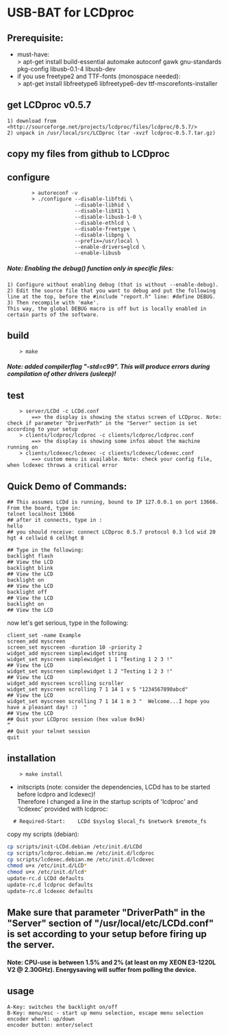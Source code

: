 # USB-BAT for LCDproc

## Prerequisite:  
 * must-have:  
        > apt-get install build-essential automake autoconf gawk gnu-standards pkg-config libusb-0.1-4 libusb-dev  
 * if you use freetype2 and TTF-fonts (monospace needed):  
        > apt-get install libfreetype6 libfreetype6-dev ttf-mscorefonts-installer  

## get LCDproc v0.5.7  
    1) download from <http://sourceforge.net/projects/lcdproc/files/lcdproc/0.5.7/>
    2) unpack in /usr/local/src/LCDproc (tar -xvzf lcdproc-0.5.7.tar.gz)
    
## copy my files from github to LCDproc
 
## configure
``` 
        > autoreconf -v
        > ./configure --disable-libftdi \
                      --disable-libhid \
                      --disable-libX11 \
                      --disable-libusb-1-0 \
                      --disable-ethlcd \
                      --disable-freetype \
                      --disable-libpng \
                      --prefix=/usr/local \
                      --enable-drivers=glcd \
                      --enable-libusb
``` 

##### Note: Enabling the debug() function only in specific files:  
    1) Configure without enabling debug (that is without --enable-debug).  
    2) Edit the source file that you want to debug and put the following line at the top, before the #include "report.h" line: #define DEBUG.  
    3) Then recompile with 'make'.  
    This way, the global DEBUG macro is off but is locally enabled in certain parts of the software.  


## build  
        > make  
##### Note:  added compilerflag "-std=c99". This will produce errors during compilation of other drivers (usleep)!

## test  
        > server/LCDd -c LCDd.conf  
            ==> the display is showing the status screen of LCDproc. Note: check if parameter "DriverPath" in the "Server" section is set according to your setup
        > clients/lcdproc/lcdproc -c clients/lcdproc/lcdproc.conf 
            ==> the display is showing some infos about the machine running on
        > clients/lcdexec/lcdexec -c clients/lcdexec/lcdexec.conf  
            ==> custom menu is available. Note: check your config file, when lcdexec throws a critical error
  
## Quick Demo of Commands:  
```  
## This assumes LCDd is running, bound to IP 127.0.0.1 on port 13666. From the board, type in:  
telnet localhost 13666 
## after it connects, type in :  
hello  
## you should receive: connect LCDproc 0.5.7 protocol 0.3 lcd wid 20 hgt 4 cellwid 6 cellhgt 8  
 
## Type in the following:  
backlight flash  
## View the LCD   
backlight blink  
## View the LCD  
backlight on  
## View the LCD  
backlight off  
## View the LCD  
backlight on  
## View the LCD  
```  
  
now let's get serious, type in the following:   
```
client_set -name Example  
screen_add myscreen  
screen_set myscreen -duration 10 -priority 2  
widget_add myscreen simplewidget string  
widget_set myscreen simplewidget 1 1 "Testing 1 2 3 !"  
## View the LCD  
widget_set myscreen simplewidget 1 2 "Testing 1 2 3 !"  
## View the LCD  
widget_add myscreen scrolling scroller  
widget_set myscreen scrolling 7 1 14 1 v 5 "1234567890abcd"  
## View the LCD  
widget_set myscreen scrolling 7 1 14 1 m 3 "  Welcome...I hope you have a pleasant day! :)  "  
## View the LCD
## Quit your LCDproc session (hex value 0x94)  
”  
## Quit your telnet session 
quit  
```

## installation  
        > make install  

* initscripts (note: consider the dependencies, LCDd has to be started before lcdpro and lcdexec)!  
  Therefore I changed a line in the startup scripts of 'lcdproc' and 'lcdexec' provided with lcdproc:  
```
  # Required-Start:    LCDd $syslog $local_fs $network $remote_fs
```

  copy my scripts (debian):  
  
```sh
cp scripts/init-LCDd.debian /etc/init.d/LCDd  
cp scripts/lcdproc.debian.me /etc/init.d/lcdproc  
cp scripts/lcdexec.debian.me /etc/init.d/lcdexec
chmod u+x /etc/init.d/LCD*   
chmod u+x /etc/init.d/lcd*  
update-rc.d LCDd defaults  
update-rc.d lcdproc defaults  
update-rc.d lcdexec defaults  
```
## Make sure that parameter "DriverPath" in the "Server" section of "/usr/local/etc/LCDd.conf" is set according to your setup before firing up the server.

#### Note: CPU-use is between 1.5% and 2% (at least on my XEON E3-1220L V2 @ 2.30GHz). Energysaving will suffer from polling the device.

## usage  
    A-Key: switches the backlight on/off  
    B-Key: menu/esc - start up menu selection, escape menu selection  
    encoder wheel: up/down  
    encoder button: enter/select  
